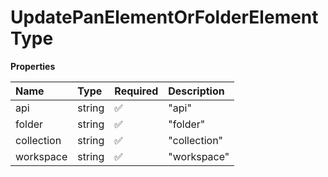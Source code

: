 # UpdatePanElementOrFolderElementType

**Properties**

| Name       | Type   | Required | Description  |
| :--------- | :----- | :------- | :----------- |
| api        | string | ✅       | "api"        |
| folder     | string | ✅       | "folder"     |
| collection | string | ✅       | "collection" |
| workspace  | string | ✅       | "workspace"  |

<!-- This file was generated by liblab | https://liblab.com/ -->
